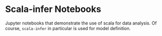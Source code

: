 # Scala-infer Notebooks
Jupyter notebooks that demonstrate the use of scala for data analysis.
Of course, `scala-infer` in particular is used for model definition.
